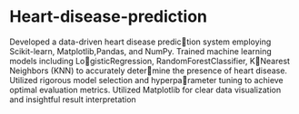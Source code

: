 # Heart-disease-prediction
Developed a data-driven heart disease prediction system employing Scikit-learn, Matplotlib,Pandas, and NumPy.
Trained machine learning models including LogisticRegression, RandomForestClassifier, KNearest Neighbors (KNN) to accurately determine the presence of heart disease.
Utilized rigorous model selection and hyperparameter tuning to achieve optimal evaluation metrics.
Utilized Matplotlib for clear data visualization and insightful result interpretation 

